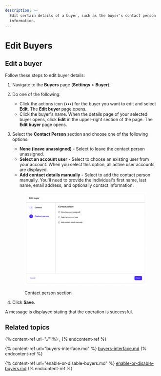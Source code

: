 ```yaml
---
description: >-
  Edit certain details of a buyer, such as the buyer's contact person
  information.
---
```


# Edit Buyers

## Edit a buyer <a href="#updating-buyer-information" id="updating-buyer-information"></a>

Follow these steps to edit buyer details:

1. Navigate to the **Buyers** page (**Settings** > **Buyer**).
2. Do one of the following:
   * Click the actions icon (**•••**) for the buyer you want to edit and select **Edit**. The **Edit buyer** page opens.
   * Click the buyer's name. When the details page of your selected buyer opens, click **Edit** in the upper-right section of the page. The **Edit buyer** page opens.
3.  Select the **Contact Person** section and choose one of the following options:

    * **None (leave unassigned)** - Select to leave the contact person unassigned.
    * **Select an account user** - Select to choose an existing user from your account. When you select this option, all active user accounts are displayed.
    * **Add contact details manually** - Select to add the contact person manually. You'll need to provide the individual's first name, last name, email address, and optionally contact information.



    <figure><img src="../../../.gitbook/assets/image (353).png" alt="" width="563"><figcaption><p>Contact person section</p></figcaption></figure>
4. Click **Save**.

A message is displayed stating that the operation is successful.&#x20;

## Related topics

{% content-ref url="./" %}
[.](./)
{% endcontent-ref %}

{% content-ref url="buyers-interface.md" %}
[buyers-interface.md](buyers-interface.md)
{% endcontent-ref %}

{% content-ref url="enable-or-disable-buyers.md" %}
[enable-or-disable-buyers.md](enable-or-disable-buyers.md)
{% endcontent-ref %}
